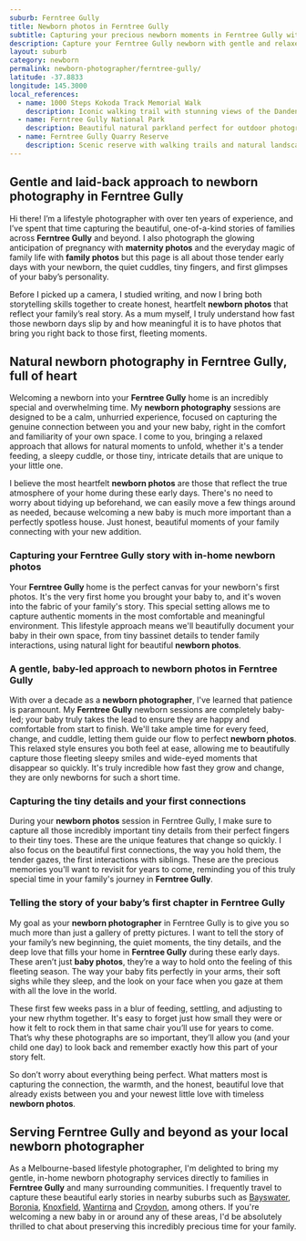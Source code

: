 ```yaml
---
suburb: Ferntree Gully
title: Newborn photos in Ferntree Gully
subtitle: Capturing your precious newborn moments in Ferntree Gully with gentle photography
description: Capture your Ferntree Gully newborn with gentle and relaxed photography. Newborn sessions are available in your home for maximum comfort and convenience.
layout: suburb
category: newborn
permalink: newborn-photographer/ferntree-gully/
latitude: -37.8833
longitude: 145.3000
local_references:
  - name: 1000 Steps Kokoda Track Memorial Walk
    description: Iconic walking trail with stunning views of the Dandenong Ranges
  - name: Ferntree Gully National Park
    description: Beautiful natural parkland perfect for outdoor photography sessions
  - name: Ferntree Gully Quarry Reserve
    description: Scenic reserve with walking trails and natural landscapes
---
```


## Gentle and laid-back approach to newborn photography in Ferntree Gully

Hi there! I’m a lifestyle photographer with over ten years of experience, and I’ve spent that time capturing the beautiful, one-of-a-kind stories of families across **Ferntree Gully** and beyond. I also photograph the glowing anticipation of pregnancy with **maternity photos** and the everyday magic of family life with **family photos** but this page is all about those tender early days with your newborn, the quiet cuddles, tiny fingers, and first glimpses of your baby’s personality.

Before I picked up a camera, I studied writing, and now I bring both storytelling skills together to create honest, heartfelt **newborn photos** that reflect your family’s real story. As a mum myself, I truly understand how fast those newborn days slip by and how meaningful it is to have photos that bring you right back to those first, fleeting moments.

## Natural newborn photography in Ferntree Gully, full of heart

Welcoming a newborn into your **Ferntree Gully** home is an incredibly special and overwhelming time. My **newborn photography** sessions are designed to be a calm, unhurried experience, focused on capturing the genuine connection between you and your new baby, right in the comfort and familiarity of your own space. I come to you, bringing a relaxed approach that allows for natural moments to unfold, whether it's a tender feeding, a sleepy cuddle, or those tiny, intricate details that are unique to your little one.

I believe the most heartfelt **newborn photos** are those that reflect the true atmosphere of your home during these early days. There's no need to worry about tidying up beforehand, we can easily move a few things around as needed, because welcoming a new baby is much more important than a perfectly spotless house. Just honest, beautiful moments of your family connecting with your new addition.

### Capturing your Ferntree Gully story with in-home newborn photos

Your **Ferntree Gully** home is the perfect canvas for your newborn's first photos. It's the very first home you brought your baby to, and it's woven into the fabric of your family's story. This special setting allows me to capture authentic moments in the most comfortable and meaningful environment. This lifestyle approach means we'll beautifully document your baby in their own space, from tiny bassinet details to tender family interactions, using natural light for beautiful **newborn photos**.

### A gentle, baby-led approach to newborn photos in Ferntree Gully

With over a decade as a **newborn photographer**, I've learned that patience is paramount. My **Ferntree Gully** newborn sessions are completely baby-led; your baby truly takes the lead to ensure they are happy and comfortable from start to finish. We'll take ample time for every feed, change, and cuddle, letting them guide our flow to perfect **newborn photos**. This relaxed style ensures you both feel at ease, allowing me to beautifully capture those fleeting sleepy smiles and wide-eyed moments that disappear so quickly. It's truly incredible how fast they grow and change, they are only newborns for such a short time.

### Capturing the tiny details and your first connections

During your **newborn photos** session in Ferntree Gully, I make sure to capture all those incredibly important tiny details from their perfect fingers to their tiny toes. These are the unique features that change so quickly. I also focus on the beautiful first connections, the way you hold them, the tender gazes, the first interactions with siblings. These are the precious memories you'll want to revisit for years to come, reminding you of this truly special time in your family's journey in **Ferntree Gully**.

### Telling the story of your baby’s first chapter in Ferntree Gully

My goal as your **newborn photographer** in Ferntree Gully is to give you so much more than just a gallery of pretty pictures. I want to tell the story of your family’s new beginning, the quiet moments, the tiny details, and the deep love that fills your home in **Ferntree Gully** during these early days. These aren’t just **baby photos**, they’re a way to hold onto the feeling of this fleeting season. The way your baby fits perfectly in your arms, their soft sighs while they sleep, and the look on your face when you gaze at them with all the love in the world.

These first few weeks pass in a blur of feeding, settling, and adjusting to your new rhythm together. It's easy to forget just how small they were or how it felt to rock them in that same chair you’ll use for years to come. That’s why these photographs are so important, they’ll allow you (and your child one day) to look back and remember exactly how this part of your story felt.

So don’t worry about everything being perfect. What matters most is capturing the connection, the warmth, and the honest, beautiful love that already exists between you and your newest little love with timeless **newborn photos**.

## Serving Ferntree Gully and beyond as your local newborn photographer

As a Melbourne-based lifestyle photographer, I'm delighted to bring my gentle, in-home newborn photography services directly to families in **Ferntree Gully** and many surrounding communities. I frequently travel to capture these beautiful early stories in nearby suburbs such as [Bayswater](newborn-photos/bayswater/), [Boronia](newborn-photos/boronia/), [Knoxfield](newborn-photos/knoxfield/), [Wantirna](newborn-photos/wantirna/) and [Croydon](newborn-photos/croydon/), among others. If you're welcoming a new baby in or around any of these areas, I'd be absolutely thrilled to chat about preserving this incredibly precious time for your family.
